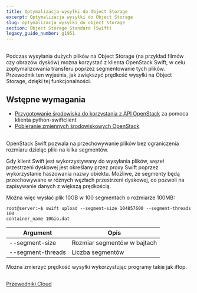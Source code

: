```yaml
---
title: Optymalizacja wysyłki do Object Storage
excerpt: Optymalizacja wysyłki do Object Storage
slug: optymalizacja_wysylki_do_object_storage
section: Object Storage Standard (Swift)
legacy_guide_number: g1951
---
```



##
Podczas wysyłania dużych plików na Object Storage (na przykład filmów czy obrazów dysków) można korzystać z klienta OpenStack Swift, w celu zoptymalizowania transferu poprzez segmentowanie tych plików.
Przewodnik ten wyjaśnia, jak zwiększyć prędkość wysyłki na Object Storage, dzięki tej funkcjonalności.


## Wstępne wymagania

- [Przygotowanie środowiska do korzystania z API OpenStack]({legacy}1851) za pomoca klienta python-swiftclient
- [Pobieranie zmiennych środowiskowych OpenStack]({legacy}1852)




##
OpenStack Swift pozwala na przechowywanie plików bez ograniczenia rozmiaru dzieląc pliki na kilka segmentów.

Gdy klient Swift jest wykorzystywany do wysyłania plików, węzeł przestrzeni dyskowej jest określany przez proxy Swift poprzez wykorzystanie haszowania nazwy obiektu.
Możliwe, że segmenty będą przechowywane w różnych węzłach przestrzeni dyskowej, co pozwoli na zapisywanie danych z większą prędkością.

Można więc wysłać plik 10GB w 100 segmentach o rozmiarze 100MB:


```
root@server:~$ swift upload --segment-size 104857600 --segment-threads 100
container_name 10Gio.dat
```


|Argument|Opis|
|---|---|
|--segment-size|Rozmiar segmentów w bajtach|
|--segment-threads|Liczba segmentów|


Można zmierzyć prędkość wysyłki wykorzystując programy takie jak iftop.


##
[Przewodniki Cloud]({legacy}1785)
